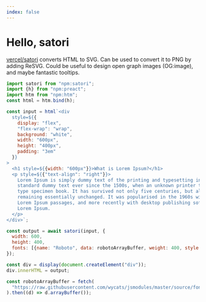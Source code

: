 ```yaml
---
index: false
---
```


# Hello, satori

[vercel/satori](https://github.com/vercel/satori) converts HTML to SVG. Can be used to convert it to PNG by adding ReSVG. Could be useful to design open graph images (OG:image), and maybe fantastic tooltips.

```js echo
import satori from "npm:satori";
import {h} from "npm:preact";
import htm from "npm:htm";
const html = htm.bind(h);
```

```js echo
const input = html`<div
  style=${{
    display: "flex",
    "flex-wrap": "wrap",
    background: "white",
    width: "600px",
    height: "400px",
    padding: "3em"
  }}
>
  <h1 style=${{width: "600px"}}>What is Lorem Ipsum?</h1>
  <p style=${{"text-align": "right"}}>
    Lorem Ipsum is simply dummy text of the printing and typesetting industry. Lorem Ipsum has been the industry's
    standard dummy text ever since the 1500s, when an unknown printer took a galley of type and scrambled it to make a
    type specimen book. It has survived not only five centuries, but also the leap into electronic typesetting,
    remaining essentially unchanged. It was popularised in the 1960s with the release of Letraset sheets containing
    Lorem Ipsum passages, and more recently with desktop publishing software like Aldus PageMaker including versions of
    Lorem Ipsum.
  </p>
</div>`;
```

```js echo
const output = await satori(input, {
  width: 600,
  height: 400,
  fonts: [{name: "Roboto", data: robotoArrayBuffer, weight: 400, style: "normal"}]
});

const div = display(document.createElement("div"));
div.innerHTML = output;
```

```js echo
const robotoArrayBuffer = fetch(
  "https://raw.githubusercontent.com/wycats/jsmodules/master/source/fonts/Roboto/Roboto-Regular.woff"
).then((d) => d.arrayBuffer());
```
